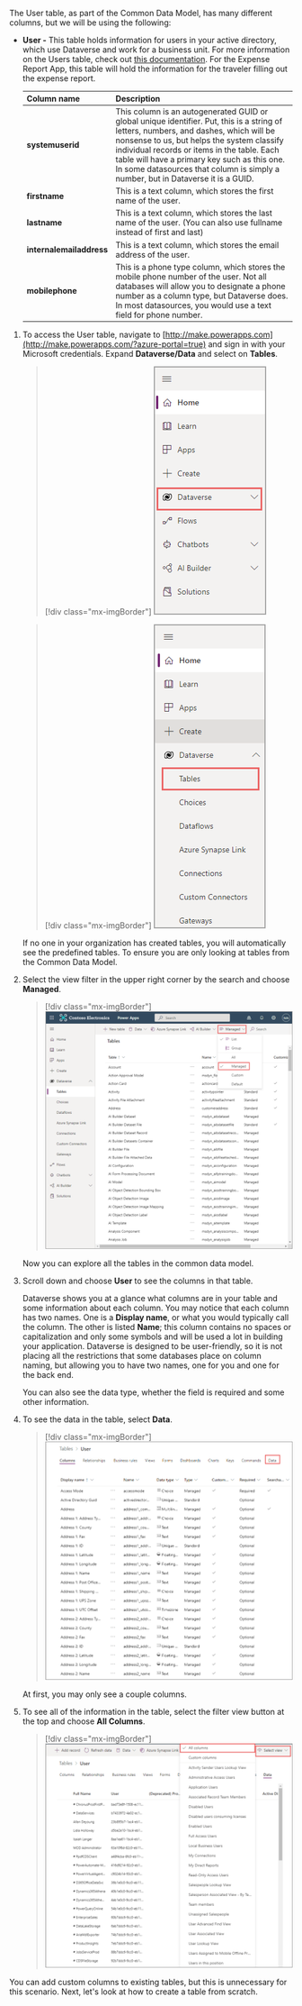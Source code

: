 The User table, as part of the Common Data Model, has many different columns, but we will be using the following:

- **User -** This table holds information for users in your active directory, which use Dataverse and work for a business unit. For more information on the Users table, check out [this documentation](/powerapps/developer/data-platform/user-team-entities/?azure-portal=true#). For the Expense Report App, this table will hold the information for the traveler filling out the expense report.

    |Column name|Description|
    |-|-|
    |**systemuserid** |This column is an autogenerated GUID or global unique identifier. Put, this is a string of letters, numbers, and dashes, which will be   nonsense to us, but helps the system classify individual records or items in the table. Each table will have a primary key such as this one. In some   datasources that column is simply a number, but in Dataverse it is a GUID.|
    |**firstname**| This is a text column, which stores the first name of the user.|
    |**lastname**| This is a text column, which stores the last name of the user. (You can also use fullname instead of first and last) |
    |**internalemailaddress**| This is a text column, which stores the email address of the user.|
    | **mobilephone** |This is a phone type column, which stores the mobile phone number of   the user. Not all databases will allow you to designate a phone number as a   column type, but Dataverse does. In most datasources, you would use a text   field for phone number. |

1. To access the User table, navigate to [http://make.powerapps.com](http://make.powerapps.com/?azure-portal=true) and sign in with your Microsoft credentials. Expand **Dataverse/Data** and select on **Tables**.

    > [!div class="mx-imgBorder"]
    > [![Screenshot of the Dataverse left navigation menu with the Dataverse option highlighted.](../media/2-dataverse.png)](../media/2-dataverse.png#lightbox)

    > [!div class="mx-imgBorder"]
    > [![Screenshot of the Dataverse left navigation menu with the Tables option highlighted.](../media/3-tables.png)](../media/3-tables.png#lightbox)

    If no one in your organization has created tables, you will automatically see the predefined tables. To ensure you are only looking at tables from the Common Data Model.

1. Select the view filter in the upper right corner by the search and choose **Managed**.

    > [!div class="mx-imgBorder"]
    > [![Screenshot of Power Apps tables page with the Managed option highlighted and menu expanded.](../media/4-managed.png)](../media/4-managed.png#lightbox)

    Now you can explore all the tables in the common data model.

1. Scroll down and choose **User** to see the columns in that table.

    Dataverse shows you at a glance what columns are in your table and some information about each column. You may notice that each column has two names. One is a **Display name**, or what you would typically call the column. The other is listed **Name**; this column contains no spaces or capitalization and only some symbols and will be used a lot in building your application. Dataverse is designed to be user-friendly, so it is not placing all the restrictions that some databases place on column naming, but allowing you to have two names, one for you and one for the back end.

    You can also see the data type, whether the field is required and some other information.

1. To see the data in the table, select **Data**.

    > [!div class="mx-imgBorder"]
    > [![Screenshot of User data columns with the Data option highlighted in the top navigation bar.](../media/5-user-data.png)](../media/5-user-data.png#lightbox)

    At first, you may only see a couple columns.

1. To see all of the information in the table, select the filter view button at the top and choose **All Columns**.

    > [!div class="mx-imgBorder"]
    > [![Screenshot of the Select View filter option expanded and the All columns option selected.](../media/6-all-columns.png)](../media/6-all-columns.png#lightbox)

You can add custom columns to existing tables, but this is unnecessary for this scenario. Next, let's look at how to create a table from scratch.
